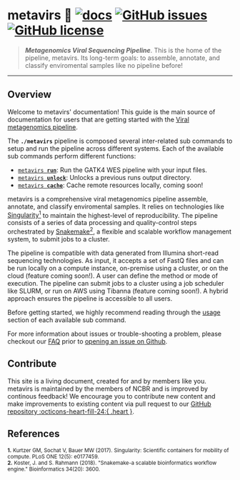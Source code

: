 # metavirs 🔬  [![docs](https://github.com/OpenOmics/metavirs/workflows/docs/badge.svg)](https://github.com/OpenOmics/metavirs/actions) [![GitHub issues](https://img.shields.io/github/issues/OpenOmics/metavirs?color=brightgreen)](https://github.com/OpenOmics/metavirs/issues)  [![GitHub license](https://img.shields.io/github/license/OpenOmics/metavirs)](https://github.com/OpenOmics/metavirs/blob/main/LICENSE) 

> **_Metagenomics Viral Sequencing Pipeline_**. This is the home of the pipeline, metavirs. Its long-term goals: to assemble, annotate, and classify enviromental samples like no pipeline before!

---
## Overview
Welcome to metavirs' documentation! This guide is the main source of documentation for users that are getting started with the [Viral metagenomics pipeline](https://github.com/OpenOmics/metavirs/). 

The **`./metavirs`** pipeline is composed several inter-related sub commands to setup and run the pipeline across different systems. Each of the available sub commands perform different functions: 

 * [<code>metavirs <b>run</b></code>](usage/run.md): Run the GATK4 WES pipeline with your input files.
 * [<code>metavirs <b>unlock</b></code>](usage/unlock.md): Unlocks a previous runs output directory.
 * [<code>metavirs <b>cache</b></code>](usage/cache.md): Cache remote resources locally, coming soon!

metavirs is a comprehensive viral metagenomics pipeline assemble, annotate, and classify enviromental samples. It relies on technologies like [Singularity<sup>1</sup>](https://singularity.lbl.gov/) to maintain the highest-level of reproducibility. The pipeline consists of a series of data processing and quality-control steps orchestrated by [Snakemake<sup>2</sup>](https://snakemake.readthedocs.io/en/stable/), a flexible and scalable workflow management system, to submit jobs to a cluster.

The pipeline is compatible with data generated from Illumina short-read sequencing technologies. As input, it accepts a set of FastQ files and can be run locally on a compute instance, on-premise using a cluster, or on the cloud (feature coming soon!). A user can define the method or mode of execution. The pipeline can submit jobs to a cluster using a job scheduler like SLURM, or run on AWS using Tibanna (feature coming soon!). A hybrid approach ensures the pipeline is accessible to all users.

Before getting started, we highly recommend reading through the [usage](usage/run.md) section of each available sub command.

For more information about issues or trouble-shooting a problem, please checkout our [FAQ](faq/questions.md) prior to [opening an issue on Github](https://github.com/OpenOmics/metavirs/issues).

## Contribute 

This site is a living document, created for and by members like you. metavirs is maintained by the members of NCBR and is improved by continous feedback! We encourage you to contribute new content and make improvements to existing content via pull request to our [GitHub repository :octicons-heart-fill-24:{ .heart }](https://github.com/OpenOmics/metavirs).


## References
<sup>**1.**  Kurtzer GM, Sochat V, Bauer MW (2017). Singularity: Scientific containers for mobility of compute. PLoS ONE 12(5): e0177459.</sup>  
<sup>**2.**  Koster, J. and S. Rahmann (2018). "Snakemake-a scalable bioinformatics workflow engine." Bioinformatics 34(20): 3600.</sup>  
